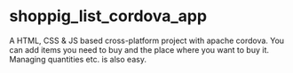 # shoppig_list_cordova_app

A HTML, CSS & JS based cross-platform project with apache cordova. You can add items you need to buy and the place where you want to buy it. Managing quantities etc. is also easy. 
